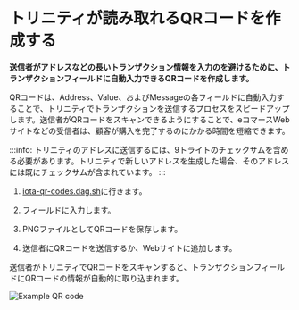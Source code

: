# トリニティが読み取れるQRコードを作成する
<!-- # Create a QR Code that Trinity can read -->

**送信者がアドレスなどの長いトランザクション情報を入力のを避けるために、トランザクションフィールドに自動入力できるQRコードを作成します。**
<!-- **To avoid making senders enter lengthy transaction information such as your address, create a QR code that can auto-populate the transaction fields.** -->

QRコードは、Address、Value、およびMessageの各フィールドに自動入力することで、トリニティでトランザクションを送信するプロセスをスピードアップします。送信者がQRコードをスキャンできるようにすることで、eコマースWebサイトなどの受信者は、顧客が購入を完了するのにかかる時間を短縮できます。
<!-- QR codes speed up the process of sending a transaction in Trinity by auto-populating the Address, Value, and Message fields. By allowing senders to scan a QR code, recipients such as ecommerce websites can reduce the time it takes for customers to complete a purchase. -->

:::info:
トリニティのアドレスに送信するには、9トライトのチェックサムを含める必要があります。トリニティで新しいアドレスを生成した場合、そのアドレスには既にチェックサムが含まれています。
:::
<!-- :::info: -->
<!-- To send to an address in Trinity, it must include the 9-tryte checksum. If you generated a new address in Trinity, that address will already include the checksum. -->
<!-- ::: -->

1. [iota-qr-codes.dag.sh](https://iota-qr-codes.dag.sh/)に行きます。
<!-- 1. Go to [iota-qr-codes.dag.sh](https://iota-qr-codes.dag.sh/) -->
2. フィールドに入力します。
<!-- 2. Complete the fields -->
3. PNGファイルとしてQRコードを保存します。
<!-- 3. Save the QR code as a PNG file -->
4. 送信者にQRコードを送信するか、Webサイトに追加します。
<!-- 4. Send the QR code to your sender, or add it to your website -->

送信者がトリニティでQRコードをスキャンすると、トランザクションフィールドにQRコードの情報が自動的に取り込まれます。
<!-- When the sender scans the QR code in Trinity, the transaction fields will be auto-populated with the ones from the QR code. -->

![Example QR code](../images/qr-code.png)
